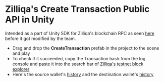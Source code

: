 # Zilliqa's Create Transaction Public API in Unity
Intended as a part of Unity SDK for Zilliqa's blockchain RPC as seen [here](https://github.com/Zilliqa/zilliqa-unity-sdk/blob/e1b60bdea56411c29cde408693172314ac95a92d/Assets/Scripts/Transaction/CreateTransaction.cs) before it got modified by the team.
- Drag and drop the **CreateTransaction** prefab in the project to the scene and play
- To check if it succeeded, copy the Transaction hash from the log console and paste it into the search bar of [Zilliqa's testnet block explorer](https://zilscan.io/?network=testnet)
- Here's the source wallet's [history](https://zilscan.io/address/zil132l20stww96s6jf7ash3pyaz7wx3j93gerwl5h?network=testnet) and the destination wallet's [history](https://zilscan.io/address/zil1hpdhkeeg3mty32up0arhk58mgh9gusetawzuzu?network=testnet)
